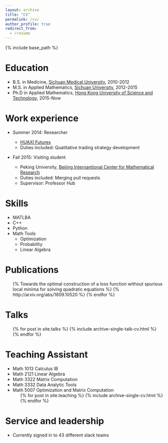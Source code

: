 ```yaml
---
layout: archive
title: "CV"
permalink: /cv/
author_profile: true
redirect_from:
  - /resume
---
```


{% include base_path %}

Education
======
* B.S. in Medicine, [Sichuan Medical University](http://wcums.scu.edu.cn/index/wzsy.htm), 2010-2012
* M.S. in Applied Mathematics, [Sichuan University](http://en.scu.edu.cn/), 2012-2015
* Ph.D in Applied Mathematics, [Hong Kong University of Science and Technology](https://www.ust.hk/), 2015-Now 

Work experience
======
* Summer 2014: Researcher
  * [HUAXI Futures](http://www.hxqh168.com/index.shtml)
  * Duties included: Quatitative trading strategy development

* Fall 2015: Visiting student
  * Peking University, [Beijing Internantional Center for Mathematical Research](http://bicmr.pku.edu.cn/)
  * Duties included: Merging pull requests
  * Supervisor: Professor Hub
  
Skills
======
* MATLBA
* C++
* Python
* Math Tools
  * Optimization
  * Probability
  * Linear Algebra

Publications
======
  <ul>{% Towards the optimal construction of a loss function without spurious local minima for solving quadratic equations %}
    {% http://arxiv.org/abs/1809.10520 %}
  {% endfor %}</ul>
  
Talks
======
  <ul>{% for post in site.talks %}
    {% include archive-single-talk-cv.html %}
  {% endfor %}</ul>
  
Teaching Assistant
====== 
* Math 1013 Calculus IB
* Math 2121 Linear Algebra
* Math 3322 Matrix Computation
* Math 3332 Data Analytic Tools
* Math 5007 Optimization and Matrix Computation
  <ul>{% for post in site.teaching %}
    {% include archive-single-cv.html %}
  {% endfor %}</ul>
  
Service and leadership
======
* Currently signed in to 43 different slack teams
